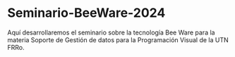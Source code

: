 # Seminario-BeeWare-2024
Aquí desarrollaremos el seminario sobre la tecnología Bee Ware para la materia Soporte de Gestión de datos para la Programación Visual de la UTN FRRo.
